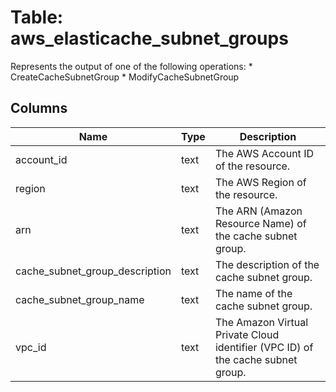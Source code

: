 
# Table: aws_elasticache_subnet_groups
Represents the output of one of the following operations:  * CreateCacheSubnetGroup  * ModifyCacheSubnetGroup
## Columns
| Name        | Type           | Description  |
| ------------- | ------------- | -----  |
|account_id|text|The AWS Account ID of the resource.|
|region|text|The AWS Region of the resource.|
|arn|text|The ARN (Amazon Resource Name) of the cache subnet group.|
|cache_subnet_group_description|text|The description of the cache subnet group.|
|cache_subnet_group_name|text|The name of the cache subnet group.|
|vpc_id|text|The Amazon Virtual Private Cloud identifier (VPC ID) of the cache subnet group.|

